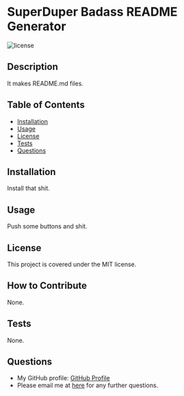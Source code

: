 # **SuperDuper Badass README Generator**

![license](https://img.shields.io/static/v1?label=License&message=MIT&color=success)

## Description

It makes README.md files.

## Table of Contents

- [Installation](#installation)
- [Usage](#usage)
- [License](#license)
- [Tests](#tests)
- [Questions](#questions)

## Installation

Install that shit.

## Usage

Push some buttons and shit.

## License

This project is covered under the MIT license.

## How to Contribute

None.

## Tests

None.

## Questions

- My GitHub profile: [GitHub Profile](https://github/error201)
- Please email me at [here](jason.arter@gmail.com) for any further questions.